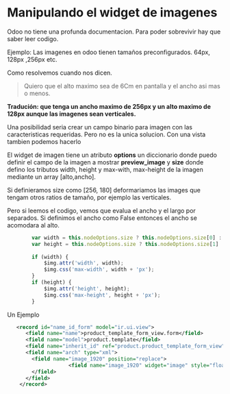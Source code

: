 # Manipulando el widget de imagenes

Odoo no tiene una profunda documentacion. Para poder sobrevivir hay que saber leer codigo.

Ejemplo:
Las imagenes en odoo tienen tamaños preconfigurados. 64px, 128px ,256px etc. 

Como resolvemos cuando nos dicen. 

> Quiero que el alto maximo sea de 6Cm en pantalla y el ancho asi mas o menos. 

**Tradución: que tenga un ancho maximo de 256px y un alto maximo de 128px aunque las imagenes sean verticales.**

Una posibilidad seria crear un campo binario para imagen con las caracteristicas requeridas. 
Pero no es la unica solucion. Con una vista tambien podemos hacerlo

El widget de imagen tiene un atributo **options** un diccionario donde puedo definir el campo de la imagen a mostrar **preview_image** y **size** donde defino los tributos width, height y max-with, max-height de la imagen mediante un array [alto,ancho].

Si definieramos size como [256, 180] deformariamos las images que tengam otros ratios de tamaño, por ejemplo las verticales.

Pero si leemos el codigo, vemos que evalua el ancho y el largo por separados. Si definimos el ancho como False entonces el ancho se acomodara al alto.

```javascript
        var width = this.nodeOptions.size ? this.nodeOptions.size[0] : this.attrs.width;
        var height = this.nodeOptions.size ? this.nodeOptions.size[1] : this.attrs.height;
        
        if (width) {
            $img.attr('width', width);
            $img.css('max-width', width + 'px');
        }
        if (height) {
            $img.attr('height', height);
            $img.css('max-height', height + 'px');
        }        
```

Un Ejemplo

```xml
   <record id="name_id_form" model="ir.ui.view">
      <field name="name">product_template_form_view.form</field>
      <field name="model">product.template</field>
      <field name="inherit_id" ref="product.product_template_form_view"/>
      <field name="arch" type="xml">
        <field name="image_1920" position="replace">
                    <field name="image_1920" widget="image" style="float:right;max-heigth:100px;"  options="{'preview_image': 'image_256','size': [False, 180]}'}"/>
        </field>
      </field>
    </record>
 ```
